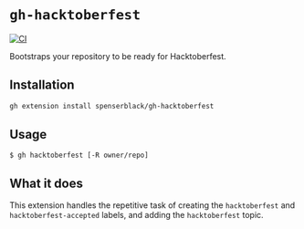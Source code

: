 # `gh-hacktoberfest`

[![CI](https://github.com/spenserblack/gh-hacktoberfest/actions/workflows/ci.yml/badge.svg)](https://github.com/spenserblack/gh-hacktoberfest/actions/workflows/ci.yml)

Bootstraps your repository to be ready for Hacktoberfest.

## Installation

```bash
gh extension install spenserblack/gh-hacktoberfest
```

## Usage
```console
$ gh hacktoberfest [-R owner/repo]
```

## What it does

This extension handles the repetitive task of creating the `hacktoberfest`
and `hacktoberfest-accepted` labels, and adding the `hacktoberfest` topic.
